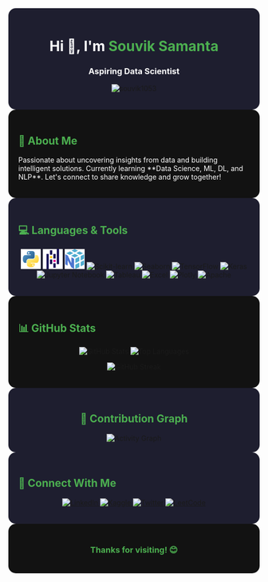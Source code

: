 <!-- Header Section -->
<div align="center" style="background-color: #1e1e2f; padding: 20px; border-radius: 15px;">
  <h1 style="color: #ffffff;">Hi 👋, I'm <span style="color: #4caf50;">Souvik Samanta</span></h1>
  <h3 style="color: #ffffff;">Aspiring Data Scientist</h3>
  <p>
    <img src="https://komarev.com/ghpvc/?username=souvik1053&label=Profile%20Views&color=0e75b6&style=flat" alt="souvik1053" />
  </p>
</div>

<!-- About Section -->
<div style="padding: 20px; background-color: #121212; border-radius: 15px;">
  <h2 style="color: #4caf50;">🌱 About Me</h2>
  <p style="color: #ffffff;">
    Passionate about uncovering insights from data and building intelligent solutions. Currently learning **Data Science, ML, DL, and NLP**. Let's connect to share knowledge and grow together!
  </p>
</div>

<!-- Skills Section -->
<div style="padding: 20px; background-color: #1e1e2f; border-radius: 15px;">
  <h2 style="color: #4caf50;">💻 Languages & Tools</h2>
  <p align="center">
    <img src="https://raw.githubusercontent.com/devicons/devicon/master/icons/python/python-original.svg" alt="Python" width="40" height="40"/>
    <img src="https://raw.githubusercontent.com/devicons/devicon/2ae2a900d2f041da66e950e4d48052658d850630/icons/pandas/pandas-original.svg" alt="Pandas" width="40" height="40"/>
    <img src="https://raw.githubusercontent.com/devicons/devicon/master/icons/numpy/numpy-original.svg" alt="NumPy" width="40" height="40"/>
    <img src="https://upload.wikimedia.org/wikipedia/commons/0/05/Scikit_learn_logo_small.svg" alt="Scikit-learn" width="40" height="40"/>
    <img src="https://seaborn.pydata.org/_images/logo-mark-lightbg.svg" alt="Seaborn" width="40" height="40"/>
    <img src="https://www.vectorlogo.zone/logos/tensorflow/tensorflow-icon.svg" alt="TensorFlow" width="40" height="40"/>
    <img src="https://keras.io/img/logo.png" alt="Keras" width="40" height="40"/>
    <img src="https://jupyter.org/assets/homepage/main-logo.svg" alt="Jupyter Notebook" width="40" height="40"/>
    <img src="https://encrypted-tbn0.gstatic.com/images?q=tbn:ANd9GcRIdD07Wmb_onuF5t2hwRKrBH7HYc7fCE0A0A&s" alt="Tableau" width="40" height="40"/>
    <img src="https://encrypted-tbn0.gstatic.com/images?q=tbn:ANd9GcSD4lkgTaFtjkK6L66jnBQtI4tL57CmU_vhzA&s" alt="Excel" width="40" height="40"/>
    <img src="https://encrypted-tbn0.gstatic.com/images?q=tbn:ANd9GcR6UTPV9TTPThzYSFv8Ps9o4hdlr84SRn_f5g&s" alt="Plotly" width="40" height="40"/>
    <img src="https://www.vectorlogo.zone/logos/apache/apache-icon.svg" alt="Apache" width="40" height="40"/>
  </p>
</div>

<!-- GitHub Stats Section -->
<div style="padding: 20px; background-color: #121212; border-radius: 15px;">
  <h2 style="color: #4caf50;">📊 GitHub Stats</h2>
  <p align="center">
    <img src="https://github-readme-stats.vercel.app/api?username=souvik1053&show_icons=true&theme=radical&hide_border=true" alt="GitHub Stats" />
    <img src="https://github-readme-stats.vercel.app/api/top-langs/?username=souvik1053&layout=compact&theme=radical&hide_border=true" alt="Top Languages" />
  </p>
  <p align="center">
    <img src="https://github-readme-streak-stats.herokuapp.com/?user=souvik1053&theme=radical&hide_border=true" alt="GitHub Streak" />
  </p>
</div>

<!-- Activity Graph Section -->
<div align="center" style="padding: 20px; background-color: #1e1e2f; border-radius: 15px;">
  <h2 style="color: #4caf50;">🌟 Contribution Graph</h2>
  <img src="https://github-readme-activity-graph.vercel.app/graph?username=souvik1053&theme=react-dark&hide_border=true" alt="Activity Graph" />
</div>

<!-- Connect Section -->
<div style="padding: 20px; background-color: #1e1e2f; border-radius: 15px;">
  <h2 style="color: #4caf50;">🔗 Connect With Me</h2>
  <p align="center">
    <a href="https://www.linkedin.com/in/souvik-samanta-1682a9209" target="_blank">
      <img src="https://raw.githubusercontent.com/rahuldkjain/github-profile-readme-generator/master/src/images/icons/Social/linked-in-alt.svg" alt="LinkedIn" width="40" height="40"/>
    </a>
    <a href="https://www.kaggle.com/souviksamanta1053" target="_blank">
      <img src="https://raw.githubusercontent.com/rahuldkjain/github-profile-readme-generator/master/src/images/icons/Social/kaggle.svg" alt="Kaggle" width="40" height="40"/>
    </a>
    <a href="https://x.com/souvik_charts" target="_blank">
      <img src="https://img.freepik.com/premium-vector/new-twitter-logo-x-2023-twitter-x-logo-official-vector-download_691560-10797.jpg?semt=ais_hybrid" alt="Twitter" width="40" height="40"/>
    </a>
    <a href="https://leetcode.com/u/souvik_1053/" target="_blank">
      <img src="https://raw.githubusercontent.com/rahuldkjain/github-profile-readme-generator/master/src/images/icons/Social/leet-code.svg" alt="LeetCode" width="40" height="40"/>
    </a>
  </p>
</div>

<!-- Footer -->
<div align="center" style="padding: 20px; background-color: #121212; border-radius: 15px;">
  <h3 style="color: #4caf50;">Thanks for visiting! 😊</h3>
</div>
